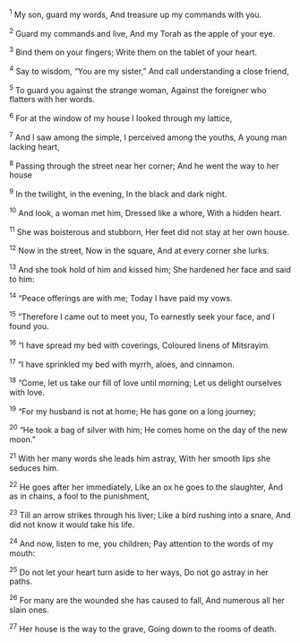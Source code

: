 <sup>1</sup> My son, guard my words, And treasure up my commands with you.

<sup>2</sup> Guard my commands and live, And my Torah as the apple of your eye.

<sup>3</sup> Bind them on your fingers; Write them on the tablet of your heart.

<sup>4</sup> Say to wisdom, “You are my sister,” And call understanding a close friend,

<sup>5</sup> To guard you against the strange woman, Against the foreigner who flatters with her words.

<sup>6</sup> For at the window of my house I looked through my lattice,

<sup>7</sup> And I saw among the simple, I perceived among the youths, A young man lacking heart,

<sup>8</sup> Passing through the street near her corner; And he went the way to her house

<sup>9</sup> In the twilight, in the evening, In the black and dark night.

<sup>10</sup> And look, a woman met him, Dressed like a whore, With a hidden heart.

<sup>11</sup> She was boisterous and stubborn, Her feet did not stay at her own house.

<sup>12</sup> Now in the street, Now in the square, And at every corner she lurks.

<sup>13</sup> And she took hold of him and kissed him; She hardened her face and said to him:

<sup>14</sup> “Peace offerings are with me; Today I have paid my vows.

<sup>15</sup> “Therefore I came out to meet you, To earnestly seek your face, and I found you.

<sup>16</sup> “I have spread my bed with coverings, Coloured linens of Mitsrayim.

<sup>17</sup> “I have sprinkled my bed with myrrh, aloes, and cinnamon.

<sup>18</sup> “Come, let us take our fill of love until morning; Let us delight ourselves with love.

<sup>19</sup> “For my husband is not at home; He has gone on a long journey;

<sup>20</sup> “He took a bag of silver with him; He comes home on the day of the new moon.”

<sup>21</sup> With her many words she leads him astray, With her smooth lips she seduces him.

<sup>22</sup> He goes after her immediately, Like an ox he goes to the slaughter, And as in chains, a fool to the punishment,

<sup>23</sup> Till an arrow strikes through his liver; Like a bird rushing into a snare, And did not know it would take his life.

<sup>24</sup> And now, listen to me, you children; Pay attention to the words of my mouth:

<sup>25</sup> Do not let your heart turn aside to her ways, Do not go astray in her paths.

<sup>26</sup> For many are the wounded she has caused to fall, And numerous all her slain ones.

<sup>27</sup> Her house is the way to the grave, Going down to the rooms of death.

